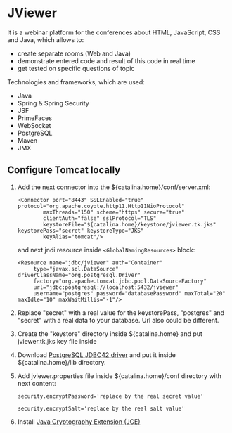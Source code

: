 JViewer
=======

It is a webinar platform for the conferences about HTML, JavaScript, CSS and Java, which allows to:
- create separate rooms (Web and Java)
- demonstrate entered code and result of this code in real time
- get tested on specific questions of topic

Technologies and frameworks, which are used:
- Java
- Spring & Spring Security
- JSF
- PrimeFaces
- WebSocket
- PostgreSQL
- Maven
- JMX

## Configure Tomcat locally
1. Add the next connector into the ${catalina.home}/conf/server.xml:

    ```
    <Connector port="8443" SSLEnabled="true" protocol="org.apache.coyote.http11.Http11NioProtocol"
            maxThreads="150" scheme="https" secure="true"
            clientAuth="false" sslProtocol="TLS"
            keystoreFile="${catalina.home}/keystore/jviewer.tk.jks" keystorePass="secret" keystoreType="JKS"
            keyAlias="tomcat"/>
    ```
    and next jndi resource inside ```<GlobalNamingResources>``` block:
    
     ```
    <Resource name="jdbc/jviewer" auth="Container"
          type="javax.sql.DataSource" driverClassName="org.postgresql.Driver"
		  factory="org.apache.tomcat.jdbc.pool.DataSourceFactory"
          url="jdbc:postgresql://localhost:5432/jviewer"
          username="postgres" password="databasePassword" maxTotal="20" maxIdle="10" maxWaitMillis="-1"/>
    ```
2. Replace "secret" with a real value for the keystorePass, "postgres" and "secret" with a real data to your database. Url also could be different.
3. Create the "keystore" directory inside ${catalina.home} and put jviewer.tk.jks key file inside
4. Download <a href="https://jdbc.postgresql.org/download.html" target="_blank">PostgreSQL JDBC42 driver</a> and put it inside ${catalina.home}/lib directory. 
5. Add jviewer.properties file inside ${catalina.home}/conf directory with next content:
     ```
     security.encryptPassword='replace by the real secret value'
     
     security.encryptSalt='replace by the real salt value'
     ```
6. Install <a href="http://www.oracle.com/technetwork/java/javase/downloads/jce8-download-2133166.html" target="_blank">Java Cryptography Extension (JCE)</a>
